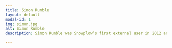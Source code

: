 ```yaml
---
title: Simon Rumble
layout: default
modal-id: 1
img: simon.jpg
alt: Simon Rumble
description: Simon Rumble was Snowplow’s first external user in 2012 and developed a Node.js collector to extend the ecosystem the same year. He rolled Snowplow out across Bauer Media’s 120+ sites and has been instrumental in getting the platform adopted in Australia. Simon built instrumentation, data collection and analytics for IPTV services across a range of computer and embedded platforms.

---
```


